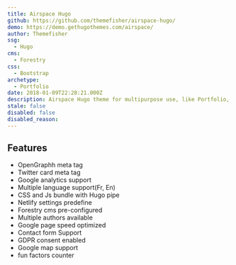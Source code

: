 ```yaml
---
title: Airspace Hugo
github: https://github.com/themefisher/airspace-hugo/
demo: https://demo.gethugothemes.com/airspace/
author: Themefisher
ssg:
  - Hugo
cms:
  - Forestry
css:
  - Bootstrap
archetype:
  - Portfolio
date: 2018-01-09T22:28:21.000Z
description: Airspace Hugo theme for multipurpose use, like Portfolio, Blog, Business.
stale: false
disabled: false
disabled_reason:
---
```


## Features

* OpenGraphh meta tag
* Twitter card meta tag
* Google analytics  support
* Multiple language support(Fr, En) 
* CSS and Js bundle with Hugo pipe
* Netlify settings predefine
* Forestry cms pre-configured
* Multiple authors available
* Google page speed optimized
* Contact form Support
* GDPR consent enabled
* Google map support
* fun factors counter 